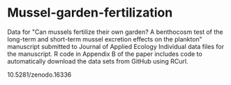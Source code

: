# Mussel-garden-fertilization
Data for "Can mussels fertilize their own garden? A benthocosm test of the long-term and short-term mussel excretion effects on the plankton" manuscript submitted to Journal of Applied Ecology
Individual data files for the manuscript. R code in Appendix B of the paper includes code to automatically download the data sets from GitHub using RCurl. 

10.5281/zenodo.16336
